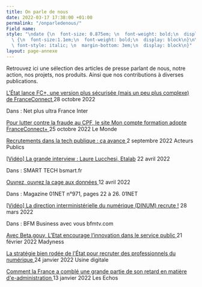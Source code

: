 ```yaml
---
title: On parle de nous
date: 2022-03-17 17:38:00 +01:00
permalink: "/onparledenous/"
Field name: 
style: "\ndate {\n  font-size: 0.875em; \n  font-weight: bold;\n  display: block\n}\n\ntitre
  \ {\n  font-size:1.1em;\n  font-weight: bold;\n  display: block\n}\n\nmedia   {\n
  \ font-style: italic; \n  margin-bottom: 3em;\n  display: block\n}"
layout: page-annexe
---
```


<p class="margin-bottom-3">Retrouvez ici une sélection des articles de presse parlant de nous, notre action, nos projets, nos produits. Ainsi que nos contributions à diverses publications.</p>


<titre><a href="  https://www.radiofrance.fr/franceinter/podcasts/net-plus-ultra/net-plus-ultra-du-vendredi-28-octobre-2022-6187016 " title=" L'État lance FC+, une version plus sécurisée (mais un peu plus complexe) de FranceConnect - Lien externe"> L'État lance FC+, une version plus sécurisée (mais un peu plus complexe) de FranceConnect  </a></titre>
<date>28 octobre 2022</date>
<p class="margin-0">Dans : Net plus ultra 
<media> France Inter </media>

<titre><a href=" https://www.lemonde.fr/pixels/article/2022/10/25/pour-lutter-contre-la-fraude-au-cpf-le-site-moncompteformation-adopte-france-connect_6147303_4408996.html" title=" Pour lutter contre la fraude au CPF, le site Mon compte formation adopte FranceConnect+ - Lien externe"> Pour lutter contre la fraude au CPF, le site Mon compte formation adopte FranceConnect+ </a></titre>
<date>25 octobre 2022</date>
<media> Le Monde </media>

<titre><a href="https://acteurspublics.fr/articles/recrutements-dans-la-tech-publique-ca-avance?utm_campaign=NEWS_NOMS_02_09_2022&utm_medium=email&utm_source=Mailjet" title=" Recrutements dans la tech publique : ça avance - Lien externe"> Recrutements dans la tech publique : ça avance </a></titre>
<date>2 septembre 2022</date>
<media> Acteurs Publics  </media>

<titre><a href="https://www.bsmart.fr/video/13322-smart-tech-partie-22-avril-2022" title="Vidéo : La grande interview : Laure Lucchesi, Etalab - Lien externe">[Vidéo] La grande interview : Laure Lucchesi, Etalab</a></titre>
<date>22 avril 2022</date>
<p class="margin-0">Dans : SMART TECH
<media>bsmart.fr</media>

<titre><a href="https://www.kiosque01.fr/site/G01/anciens_numeros__G01.VPC.MHW000971__/fr/boutique/produit.html " title=" Ouvrez, ouvrez la cage aux données - Lien externe "> Ouvrez, ouvrez la cage aux données </a></titre>
<date>12 avril 2022</date>
<p class="margin-0">Dans : Magazine 01NET n°971, pages 22 à 26. 
<media>01NET</media>

<titre><a href="https://www.bfmtv.com/economie/emploi/la-direction-interministerielle-du-numerique-dinum-recrute_VN-202203280337.html" title="Vidéo : La direction interministérielle du numérique (DINUM) recrute ! - Lien externe">[Vidéo] La direction interministérielle du numérique (DINUM) recrute !</a></titre>
<date>28 mars 2022</date>
<p class="margin-0">Dans : BFM Business avec vous
<media>bfmtv.com</media>

<titre><a href="https://www.maddyness.com/2022/02/21/beta-gouv-etat-innovation-service-public/" title=" Avec Beta.gouv, L’Etat encourage l’innovation dans le service public - Lien externe"> Avec Beta.gouv, L’Etat encourage l’innovation dans le service public </a></titre>
<date>21 février 2022</date>
<media>Madyness</media>

<titre><a href="  https://www.usine-digitale.fr/article/la-strategie-bien-rodee-de-l-etat-pour-recruter-des-professionnels-du-numerique.N1776667 " title=" La stratégie bien rodée de l'État pour recruter des professionnels du numérique - Lien externe"> La stratégie bien rodée de l'État pour recruter des professionnels du numérique </a></titre>
<date>24 janvier 2022</date>
<media> Usine digitale  </media>

<titre><a href="  https://www.lesechos.fr/tech-medias/hightech/la-numerisation-de-letat-entre-dans-son-sprint-final-du-quinquennat-1379026" title=" Comment la France a comblé une grande partie de son retard en matière d'e-administration - Lien externe"> Comment la France a comblé une grande partie de son retard en matière d'e-administration </a></titre>
<date>13 janvier 2022</date>
<media> Les Echos  </media>


 



